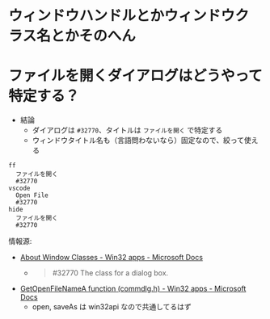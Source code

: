 # ウィンドウハンドルとかウィンドウクラス名とかそのへん

# ファイルを開くダイアログはどうやって特定する？
- 結論
    - ダイアログは `#32770`、タイトルは `ファイルを開く` で特定する
    - ウィンドウタイトル名も（言語問わないなら）固定なので、絞って使える

```
ff
  ファイルを開く
  #32770
vscode
  Open File
  #32770
hide
  ファイルを開く
  #32770
```

情報源:

- [About Window Classes - Win32 apps - Microsoft Docs](https://docs.microsoft.com/en-us/windows/win32/winmsg/about-window-classes)
    - > #32770 	The class for a dialog box.
- [GetOpenFileNameA function (commdlg.h) - Win32 apps - Microsoft Docs](https://docs.microsoft.com/ja-jp/windows/win32/api/commdlg/nf-commdlg-getopenfilenamea?redirectedfrom=MSDN)
    - open, saveAs は win32api なので共通してるはず

